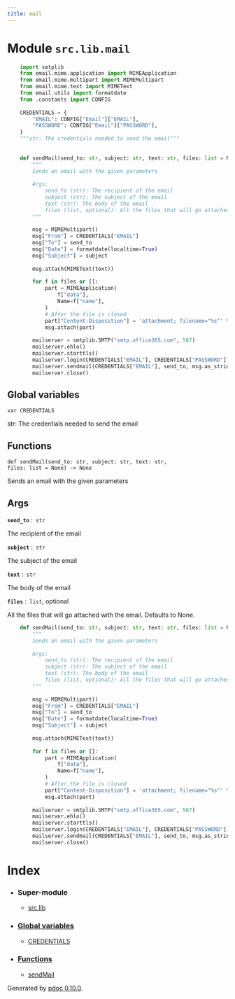 ```yaml
---
title: mail
---
```


Module `src.lib.mail`
=====================

```python
    import smtplib
    from email.mime.application import MIMEApplication
    from email.mime.multipart import MIMEMultipart
    from email.mime.text import MIMEText
    from email.utils import formatdate
    from .constants import CONFIG
    
    CREDENTIALS = {
        "EMAIL": CONFIG["Email"]["EMAIL"],
        "PASSWORD": CONFIG["Email"]["PASSWORD"],
    }
    """str: The credentials needed to send the email"""
    
    
    def sendMail(send_to: str, subject: str, text: str, files: list = None) -> None:
        """
        Sends an email with the given parameters
    
        Args:
            send_to (str): The recipient of the email
            subject (str): The subject of the email
            text (str): The body of the email
            files (list, optional): All the files that will go attached with the email. Defaults to None.
        """
    
        msg = MIMEMultipart()
        msg["From"] = CREDENTIALS["EMAIL"]
        msg["To"] = send_to
        msg["Date"] = formatdate(localtime=True)
        msg["Subject"] = subject
    
        msg.attach(MIMEText(text))
    
        for f in files or []:
            part = MIMEApplication(
                f["data"],
                Name=f["name"],
            )
            # After the file is closed
            part["Content-Disposition"] = 'attachment; filename="%s"' % f["name"]
            msg.attach(part)
    
        mailserver = smtplib.SMTP("smtp.office365.com", 587)
        mailserver.ehlo()
        mailserver.starttls()
        mailserver.login(CREDENTIALS["EMAIL"], CREDENTIALS["PASSWORD"])
        mailserver.sendmail(CREDENTIALS["EMAIL"], send_to, msg.as_string())
        mailserver.close()
```

Global variables
----------------

`var CREDENTIALS`

str: The credentials needed to send the email

Functions
---------

`def sendMail(send_to: str, subject: str, text: str, files: list = None) ‑> None`

Sends an email with the given parameters

Args
----

**`send_to`** : `str`

The recipient of the email

**`subject`** : `str`

The subject of the email

**`text`** : `str`

The body of the email

**`files`** : `list`, optional

All the files that will go attached with the email. Defaults to None.

```python
    def sendMail(send_to: str, subject: str, text: str, files: list = None) -> None:
        """
        Sends an email with the given parameters
    
        Args:
            send_to (str): The recipient of the email
            subject (str): The subject of the email
            text (str): The body of the email
            files (list, optional): All the files that will go attached with the email. Defaults to None.
        """
    
        msg = MIMEMultipart()
        msg["From"] = CREDENTIALS["EMAIL"]
        msg["To"] = send_to
        msg["Date"] = formatdate(localtime=True)
        msg["Subject"] = subject
    
        msg.attach(MIMEText(text))
    
        for f in files or []:
            part = MIMEApplication(
                f["data"],
                Name=f["name"],
            )
            # After the file is closed
            part["Content-Disposition"] = 'attachment; filename="%s"' % f["name"]
            msg.attach(part)
    
        mailserver = smtplib.SMTP("smtp.office365.com", 587)
        mailserver.ehlo()
        mailserver.starttls()
        mailserver.login(CREDENTIALS["EMAIL"], CREDENTIALS["PASSWORD"])
        mailserver.sendmail(CREDENTIALS["EMAIL"], send_to, msg.as_string())
        mailserver.close()
```

Index
=====

*   ### Super-module
    
    *   [src.lib](. "src.lib")
*   ### [Global variables](#header-variables)
    
    *   [CREDENTIALS](#src.lib.mail.CREDENTIALS "src.lib.mail.CREDENTIALS")
*   ### [Functions](#header-functions)
    
    *   [sendMail](#src.lib.mail.sendMail "src.lib.mail.sendMail")

Generated by [pdoc 0.10.0](https://pdoc3.github.io/pdoc "pdoc: Python API documentation generator").